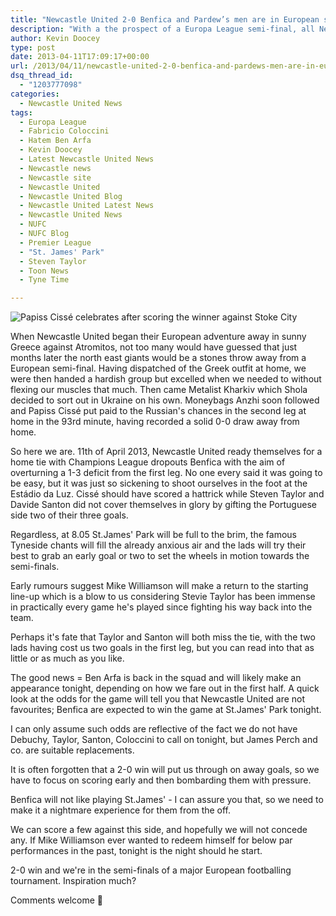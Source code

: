 ```yaml
---
title: "Newcastle United 2-0 Benfica and Pardew’s men are in European semi-finals"
description: "With a the prospect of a Europa League semi-final, all Newcastle United need to do is secure a 2-0 victory over Benfica at St. James' Park. Easy, right?!"
author: Kevin Doocey
type: post
date: 2013-04-11T17:09:17+00:00
url: /2013/04/11/newcastle-united-2-0-benfica-and-pardews-men-are-in-european-semi-finals/
dsq_thread_id:
  - "1203777098"
categories:
  - Newcastle United News
tags:
  - Europa League
  - Fabricio Coloccini
  - Hatem Ben Arfa
  - Kevin Doocey
  - Latest Newcastle United News
  - Newcastle news
  - Newcastle site
  - Newcastle United
  - Newcastle United Blog
  - Newcastle United Latest News
  - Newcastle United News
  - NUFC
  - NUFC Blog
  - Premier League
  - "St. James' Park"
  - Steven Taylor
  - Toon News
  - Tyne Time

---
```

![Papiss Cissé celebrates after scoring the winner against Stoke City](http://www.tynetime.com/wp-content/uploads/2013/04/Papiss-Cisse-Stoke.jpg "Cissé - How suiting would it be if he popped up with a last gasp decider")

When Newcastle United began their European adventure away in sunny Greece against Atromitos, not too many would have guessed that just months later the north east giants would be a stones throw away from a European semi-final. Having dispatched of the Greek outfit at home, we were then handed a hardish group but excelled when we needed to without flexing our muscles that much. Then came Metalist Kharkiv which Shola decided to sort out in Ukraine on his own. Moneybags Anzhi soon followed and Papiss Cissé put paid to the Russian's  chances in the second leg at home in the 93rd minute, having recorded a solid 0-0 draw away from home.

So here we are. 11th of April 2013, Newcastle United ready themselves for a home tie with Champions League dropouts Benfica with the aim of overturning a 1-3 deficit from the first leg. No one every said it was going to be easy, but it was just so sickening to shoot ourselves in the foot at the Estádio da Luz. Cissé should have scored a hattrick while Steven Taylor and Davide Santon did not cover themselves in glory by gifting the Portuguese side two of their three goals.

Regardless, at 8.05 St.James' Park will be full to the brim, the famous Tyneside chants will fill the already anxious air and the lads will try their best to grab an early goal or two to set the wheels in motion towards the semi-finals.

Early rumours suggest Mike Williamson will make a return to the starting line-up which is a blow to us considering Stevie Taylor has been immense in practically every game he's played since fighting his way back into the team.

Perhaps it's fate that Taylor and Santon will both miss the tie, with the two lads having cost us two goals in the first leg, but you can read into that as little or as much as you like.

The good news = Ben Arfa is back in the squad and will likely make an appearance tonight, depending on how we fare out in the first half. A quick look at the odds for the game will tell you that Newcastle United are not favourites; Benfica are expected to win the game at St.James' Park tonight.

I can only assume such odds are reflective of the fact we do not have Debuchy, Taylor, Santon, Coloccini to call on tonight, but James Perch and co. are suitable replacements.

It is often forgotten that a 2-0 win will put us through on away goals, so we have to focus on scoring early and then bombarding them with pressure.

Benfica will not like playing St.James' - I can assure you that, so we need to make it a nightmare experience for them from the off.

We can score a few against this side, and hopefully we will not concede any. If Mike Williamson ever wanted to redeem himself for below par performances in the past, tonight is the night should he start.

2-0 win and we're in the semi-finals of a major European footballing tournament. Inspiration much?

Comments welcome 🙂

